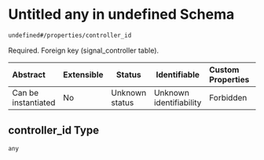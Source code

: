 # Untitled any in undefined Schema

```txt
undefined#/properties/controller_id
```

Required. Foreign key (signal_controller table).


| Abstract            | Extensible | Status         | Identifiable            | Custom Properties | Additional Properties | Access Restrictions | Defined In                                                                                          |
| :------------------ | ---------- | -------------- | ----------------------- | :---------------- | --------------------- | ------------------- | --------------------------------------------------------------------------------------------------- |
| Can be instantiated | No         | Unknown status | Unknown identifiability | Forbidden         | Allowed               | none                | [signal_timing_plan.schema.json\*](../../out/signal_timing_plan.schema.json "open original schema") |

## controller_id Type

`any`
